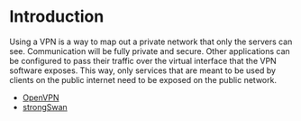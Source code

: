 # Introduction

Using a VPN is a way to map out a private network that only the servers can see. Communication will be fully private 
and secure. Other applications can be configured to pass their traffic over the virtual interface that the VPN software 
exposes. This way, only services that are meant to be used by clients on the public internet need to be exposed on 
the public network.

* [OpenVPN](openvpn.md)
* [strongSwan](strongswan.md)

